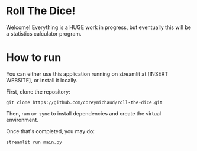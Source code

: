# Roll The Dice!

Welcome! Everything is a HUGE work in progress, but eventually this will be a statistics calculator program.

# How to run

You can either use this application running on streamlit at [INSERT WEBSITE], or install it locally.

First, clone the repository:
``` {bash}
git clone https://github.com/coreymichaud/roll-the-dice.git
```

Then, run ```uv sync``` to install dependencies and create the virtual environment.

Once that's completed, you may do:
``` {bash}
streamlit run main.py
```